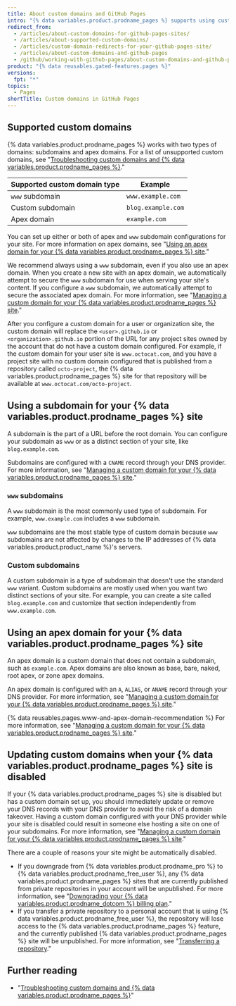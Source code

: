 ```yaml
---
title: About custom domains and GitHub Pages
intro: "{% data variables.product.prodname_pages %} supports using custom domains, or changing the root of your site's URL from the default, like `octocat.github.io`, to any domain you own."
redirect_from:
  - /articles/about-custom-domains-for-github-pages-sites/
  - /articles/about-supported-custom-domains/
  - /articles/custom-domain-redirects-for-your-github-pages-site/
  - /articles/about-custom-domains-and-github-pages
  - /github/working-with-github-pages/about-custom-domains-and-github-pages
product: "{% data reusables.gated-features.pages %}"
versions:
  fpt: "*"
topics:
  - Pages
shortTitle: Custom domains in GitHub Pages
---
```


## Supported custom domains

{% data variables.product.prodname_pages %} works with two types of domains: subdomains and apex domains. For a list of unsupported custom domains, see "[Troubleshooting custom domains and {% data variables.product.prodname_pages %}](/articles/troubleshooting-custom-domains-and-github-pages/#custom-domain-names-that-are-unsupported)."

| Supported custom domain type | Example            |
| ---------------------------- | ------------------ |
| `www` subdomain              | `www.example.com`  |
| Custom subdomain             | `blog.example.com` |
| Apex domain                  | `example.com`      |

You can set up either or both of apex and `www` subdomain configurations for your site. For more information on apex domains, see "[Using an apex domain for your {% data variables.product.prodname_pages %} site](#using-an-apex-domain-for-your-github-pages-site)."

We recommend always using a `www` subdomain, even if you also use an apex domain. When you create a new site with an apex domain, we automatically attempt to secure the `www` subdomain for use when serving your site's content. If you configure a `www` subdomain, we automatically attempt to secure the associated apex domain. For more information, see "[Managing a custom domain for your {% data variables.product.prodname_pages %} site](/articles/managing-a-custom-domain-for-your-github-pages-site)."

After you configure a custom domain for a user or organization site, the custom domain will replace the `<user>.github.io` or `<organization>.github.io` portion of the URL for any project sites owned by the account that do not have a custom domain configured. For example, if the custom domain for your user site is `www.octocat.com`, and you have a project site with no custom domain configured that is published from a repository called `octo-project`, the {% data variables.product.prodname_pages %} site for that repository will be available at `www.octocat.com/octo-project`.

## Using a subdomain for your {% data variables.product.prodname_pages %} site

A subdomain is the part of a URL before the root domain. You can configure your subdomain as `www` or as a distinct section of your site, like `blog.example.com`.

Subdomains are configured with a `CNAME` record through your DNS provider. For more information, see "[Managing a custom domain for your {% data variables.product.prodname_pages %} site](/articles/managing-a-custom-domain-for-your-github-pages-site#configuring-a-subdomain)."

### `www` subdomains

A `www` subdomain is the most commonly used type of subdomain. For example, `www.example.com` includes a `www` subdomain.

`www` subdomains are the most stable type of custom domain because `www` subdomains are not affected by changes to the IP addresses of {% data variables.product.product_name %}'s servers.

### Custom subdomains

A custom subdomain is a type of subdomain that doesn't use the standard `www` variant. Custom subdomains are mostly used when you want two distinct sections of your site. For example, you can create a site called `blog.example.com` and customize that section independently from `www.example.com`.

## Using an apex domain for your {% data variables.product.prodname_pages %} site

An apex domain is a custom domain that does not contain a subdomain, such as `example.com`. Apex domains are also known as base, bare, naked, root apex, or zone apex domains.

An apex domain is configured with an `A`, `ALIAS`, or `ANAME` record through your DNS provider. For more information, see "[Managing a custom domain for your {% data variables.product.prodname_pages %} site](/articles/managing-a-custom-domain-for-your-github-pages-site#configuring-an-apex-domain)."

{% data reusables.pages.www-and-apex-domain-recommendation %} For more information, see "[Managing a custom domain for your {% data variables.product.prodname_pages %} site](/github/working-with-github-pages/managing-a-custom-domain-for-your-github-pages-site/#configuring-a-subdomain)."

## Updating custom domains when your {% data variables.product.prodname_pages %} site is disabled

If your {% data variables.product.prodname_pages %} site is disabled but has a custom domain set up, you should immediately update or remove your DNS records with your DNS provider to avoid the risk of a domain takeover. Having a custom domain configured with your DNS provider while your site is disabled could result in someone else hosting a site on one of your subdomains. For more information, see "[Managing a custom domain for your {% data variables.product.prodname_pages %} site](/articles/managing-a-custom-domain-for-your-github-pages-site)."

There are a couple of reasons your site might be automatically disabled.

- If you downgrade from {% data variables.product.prodname_pro %} to {% data variables.product.prodname_free_user %}, any {% data variables.product.prodname_pages %} sites that are currently published from private repositories in your account will be unpublished. For more information, see "[Downgrading your {% data variables.product.prodname_dotcom %} billing plan](/articles/downgrading-your-github-billing-plan)."
- If you transfer a private repository to a personal account that is using {% data variables.product.prodname_free_user %}, the repository will lose access to the {% data variables.product.prodname_pages %} feature, and the currently published {% data variables.product.prodname_pages %} site will be unpublished. For more information, see "[Transferring a repository](/articles/transferring-a-repository)."

## Further reading

- "[Troubleshooting custom domains and {% data variables.product.prodname_pages %}](/articles/troubleshooting-custom-domains-and-github-pages)"
